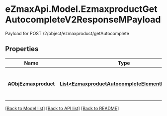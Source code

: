 # eZmaxApi.Model.EzmaxproductGetAutocompleteV2ResponseMPayload
Payload for POST /2/object/ezmaxproduct/getAutocomplete

## Properties

Name | Type | Description | Notes
------------ | ------------- | ------------- | -------------
**AObjEzmaxproduct** | [**List&lt;EzmaxproductAutocompleteElementResponse&gt;**](EzmaxproductAutocompleteElementResponse.md) | An array of Ezmaxproduct autocomplete element response. | [optional] 

[[Back to Model list]](../README.md#documentation-for-models) [[Back to API list]](../README.md#documentation-for-api-endpoints) [[Back to README]](../README.md)

